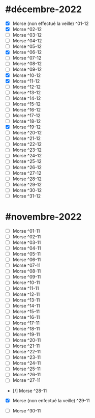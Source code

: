 # #décembre-2022
- [x] Morse (non effectué la veille) ^01-12
- [x] Morse ^02-12
- [ ] Morse ^03-12
- [ ] Morse ^04-12
- [ ] Morse ^05-12
- [x] Morse ^06-12
- [ ] Morse ^07-12
- [ ] Morse ^08-12
- [ ] Morse ^09-12
- [x] Morse ^10-12
- [x] Morse ^11-12
- [ ] Morse ^12-12
- [ ] Morse ^13-12
- [ ] Morse ^14-12
- [ ] Morse ^15-12
- [ ] Morse ^16-12
- [ ] Morse ^17-12
- [ ] Morse ^18-12
- [x] Morse ^19-12
- [ ] Morse ^20-12
- [ ] Morse ^21-12
- [ ] Morse ^22-12
- [ ] Morse ^23-12
- [ ] Morse ^24-12
- [ ] Morse ^25-12
- [ ] Morse ^26-12
- [ ] Morse ^27-12
- [ ] Morse ^28-12
- [ ] Morse ^29-12
- [ ] Morse ^30-12
- [ ] Morse ^31-12

# #novembre-2022
- [ ] Morse ^01-11
- [ ] Morse ^02-11
- [ ] Morse ^03-11
- [ ] Morse ^04-11
- [ ] Morse ^05-11
- [ ] Morse ^06-11
- [ ] Morse ^07-11
- [ ] Morse ^08-11
- [ ] Morse ^09-11
- [ ] Morse ^10-11
- [ ] Morse ^11-11
- [ ] Morse ^12-11
- [ ] Morse ^13-11
- [ ] Morse ^14-11
- [ ] Morse ^15-11
- [ ] Morse ^16-11
- [ ] Morse ^17-11
- [ ] Morse ^18-11
- [ ] Morse ^19-11
- [ ] Morse ^20-11
- [ ] Morse ^21-11
- [ ] Morse ^22-11
- [ ] Morse ^23-11
- [ ] Morse ^24-11
- [ ] Morse ^25-11
- [ ] Morse ^26-11
- [ ] Morse ^27-11
- [/] Morse ^28-11
- [x] Morse (non enfectué la veille) ^29-11
- [ ] Morse ^30-11


